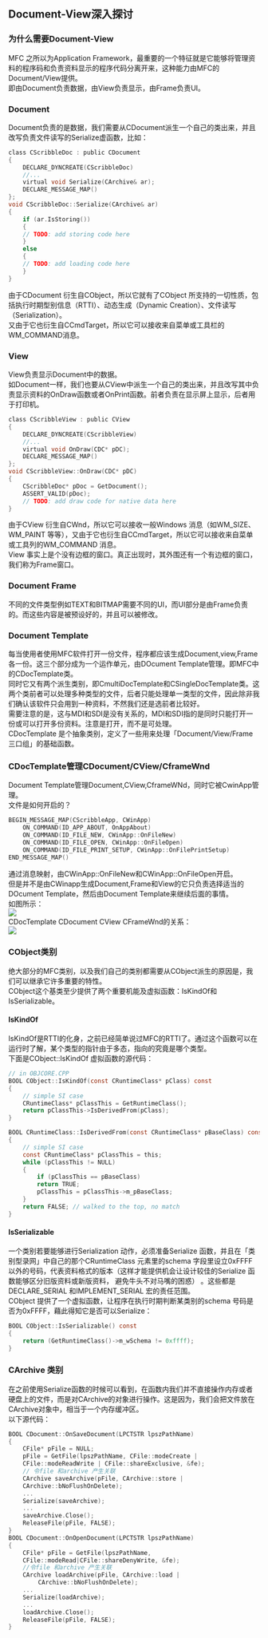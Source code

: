 ## Document-View深入探讨
### 为什么需要Document-View
MFC 之所以为Application Framework，最重要的一个特征就是它能够将管理资料的程序码和负责资料显示的程序代码分离开来，这种能力由MFC的Document/View提供。   
即由Document负责数据，由View负责显示，由Frame负责UI。   
### Document
Document负责的是数据，我们需要从CDocument派生一个自己的类出来，并且改写负责文件读写的Serialize虚函数，比如：   
```c
class CScribbleDoc : public CDocument  
{  
	DECLARE_DYNCREATE(CScribbleDoc)    
	//...   
	virtual void Serialize(CArchive& ar);   
	DECLARE_MESSAGE_MAP()   
};  
void CScribbleDoc::Serialize(CArchive& ar)    
{  
	if (ar.IsStoring())   
	{   
	// TODO: add storing code here    
	}   
	else   
	{   
	// TODO: add loading code here   
	}   
}   
```   
由于CDocument 衍生自CObject，所以它就有了CObject 所支持的一切性质，包括执行时期型别信息（RTTI）、动态生成（Dynamic Creation）、文件读写（Serialization）。   
又由于它也衍生自CCmdTarget，所以它可以接收来自菜单或工具栏的WM_COMMAND消息。   
### View
View负责显示Document中的数据。   
如Document一样，我们也要从CView中派生一个自己的类出来，并且改写其中负责显示资料的OnDraw函数或者OnPrint函数。前者负责在显示屏上显示，后者用于打印机。   
```c 
class CScribbleView : public CView   
{   
	DECLARE_DYNCREATE(CScribbleView)  
	//...  
	virtual void OnDraw(CDC* pDC);   
	DECLARE_MESSAGE_MAP()   
};   
void CScribbleView::OnDraw(CDC* pDC)  
{   
	CScribbleDoc* pDoc = GetDocument();  
	ASSERT_VALID(pDoc);   
	// TODO: add draw code for native data here   
}  
```    
由于CView 衍生自CWnd，所以它可以接收一般Windows 消息（如WM_SIZE、WM_PAINT 等等），又由于它也衍生自CCmdTarget，所以它可以接收来自菜单或工具列的WM_COMMAND 消息。   
View 事实上是个没有边框的窗口。真正出现时，其外围还有一个有边框的窗口，我们称为Frame窗口。    
### Document Frame
不同的文件类型例如TEXT和BITMAP需要不同的UI，而UI部分是由Frame负责的。而这些内容是被预设好的，并且可以被修改。   
### Document Template
每当使用者使用MFC软件打开一份文件，程序都应该生成Document,view,Frame各一份。这三个部分成为一个运作单元，由DOcument Template管理。即MFC中的CDocTemplate类。   
同时它又有两个派生类别，即CmultiDocTemplate和CSingleDocTemplate类。这两个类前者可以处理多种类型的文件，后者只能处理单一类型的文件，因此除非我们确认该软件只会用到一种资料，不然我们还是选前者比较好。  
需要注意的是，这与MDI和SDI是没有关系的，MDI和SDI指的是同时只能打开一份或可以打开多份资料。注意是打开，而不是可处理。   
CDocTemplate 是个抽象类别，定义了一些用来处理「Document/View/Frame 三口组」的基础函数。   
### CDocTemplate管理CDocument/CView/CframeWnd
Document Template管理Document,CView,CframeWNd，同时它被CwinApp管理。   
文件是如何开启的？  
```c
BEGIN_MESSAGE_MAP(CScribbleApp, CWinApp)   
	ON_COMMAND(ID_APP_ABOUT, OnAppAbout)   
	ON_COMMAND(ID_FILE_NEW, CWinApp::OnFileNew)  
	ON_COMMAND(ID_FILE_OPEN, CWinApp::OnFileOpen)    
	ON_COMMAND(ID_FILE_PRINT_SETUP, CWinApp::OnFilePrintSetup)    
END_MESSAGE_MAP()    
```   
通过消息映射，由CWinApp::OnFileNew和CWinApp::OnFileOpen开启。   
但是并不是由CWinapp生成Document,Frame和View的它只负责选择适当的DOcument Template，然后由Document Template来继续后面的事情。   
如图所示：   
![](https://github.com/sii2017/image/blob/master/Document%20Template.png)   
CDocTemplate CDocument CView CFrameWnd的关系：  
![](https://github.com/sii2017/image/blob/master/CDocTemplate%20CDocument%20CView%20CFrameWnd%E7%9A%84%E5%85%B3%E7%B3%BB.png)   
### CObject类别
绝大部分的MFC类别，以及我们自己的类别都需要从CObject派生的原因是，我们可以继承它许多重要的特性。   
CObject这个基类至少提供了两个重要机能及虚拟函数：IsKindOf和IsSerializable。    
#### IsKindOf
IsKindOf是RTTI的化身，之前已经简单说过MFC的RTTI了。通过这个函数可以在运行时了解，某个类型的指针由于多态，指向的究竟是哪个类型。   
下面是CObject::IsKindOf 虚拟函数的源代码：  
```c
// in OBJCORE.CPP
BOOL CObject::IsKindOf(const CRuntimeClass* pClass) const   
{   
	// simple SI case   
	CRuntimeClass* pClassThis = GetRuntimeClass();  
	return pClassThis->IsDerivedFrom(pClass);     
}      

BOOL CRuntimeClass::IsDerivedFrom(const CRuntimeClass* pBaseClass) const    
{  
	// simple SI case   
	const CRuntimeClass* pClassThis = this;   
	while (pClassThis != NULL)  
	{   
		if (pClassThis == pBaseClass)  
		return TRUE;    
		pClassThis = pClassThis->m_pBaseClass;   
	}    
	return FALSE; // walked to the top, no match  
}   
```   
#### IsSerializable
一个类别若要能够进行Serialization 动作，必须准备Serialize 函数，并且在「类别型录网」中自己的那个CRuntimeClass 元素里的schema 字段里设立0xFFFF 以外的号码，代表资料格式的版本（这样才能提供机会让设计较佳的Serialize 函数能够区分旧版资料或新版资料， 避免牛头不对马嘴的困惑） 。这些都是DECLARE_SERIAL 和IMPLEMENT_SERIAL 宏的责任范围。    
CObject 提供了一个虚拟函数，让程序在执行时期判断某类别的schema 号码是否为0xFFFF，藉此得知它是否可以Serialize：   
```c
BOOL CObject::IsSerializable() const   
{   
	return (GetRuntimeClass()->m_wSchema != 0xffff);   
}   
```   
### CArchive 类别
在之前使用Serialize函数的时候可以看到，在函数内我们并不直接操作内存或者硬盘上的文件，而是对CArchive的对象进行操作。这是因为，我们会把文件放在CArchive对象中，相当于一个内存缓冲区。   
以下源代码：  
```c
BOOL CDocument::OnSaveDocument(LPCTSTR lpszPathName)  
{   
	CFile* pFile = NULL;   
	pFile = GetFile(lpszPathName, CFile::modeCreate |
	CFile::modeReadWrite | CFile::shareExclusive, &fe);   
	// 令file 和archive 产生关联    
	CArchive saveArchive(pFile, CArchive::store |
	CArchive::bNoFlushOnDelete);   
	...   
	Serialize(saveArchive);  
	...   
	saveArchive.Close();   
	ReleaseFile(pFile, FALSE);   
}    
BOOL CDocument::OnOpenDocument(LPCTSTR lpszPathName)      
{   
	CFile* pFile = GetFile(lpszPathName,
	CFile::modeRead|CFile::shareDenyWrite, &fe);      
	//令file 和archive 产生关联   
	CArchive loadArchive(pFile, CArchive::load |
	　　 CArchive::bNoFlushOnDelete);    
	...   
	Serialize(loadArchive);   
	...   
	loadArchive.Close();  
	ReleaseFile(pFile, FALSE);   
}   
```   